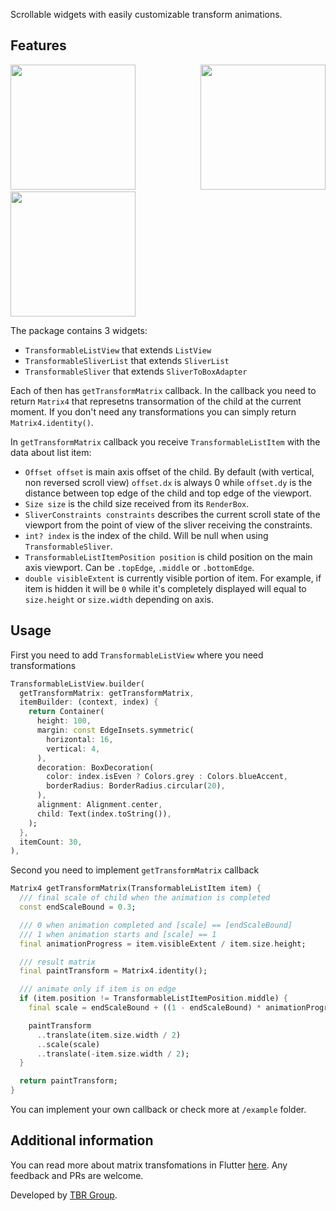 <!-- 
This README describes the package. If you publish this package to pub.dev,
this README's contents appear on the landing page for your package.

For information about how to write a good package README, see the guide for
[writing package pages](https://dart.dev/guides/libraries/writing-package-pages). 

For general information about developing packages, see the Dart guide for
[creating packages](https://dart.dev/guides/libraries/create-library-packages)
and the Flutter guide for
[developing packages and plugins](https://flutter.dev/developing-packages). 
-->

Scrollable widgets with easily customizable transform animations.

## Features

<p float="center", align="justify ">
  <img src="https://user-images.githubusercontent.com/41484688/170032010-045cc3f1-4ead-407f-8312-c23e66aebb04.gif" width="200" />
  <img src="https://user-images.githubusercontent.com/41484688/170032206-bbef634c-43f0-4e17-8dd4-45f2d82ecc58.gif" width="200" />
  <img src="https://user-images.githubusercontent.com/41484688/170032220-ea27aa73-a754-4cb0-9676-d9acfdf4e5ca.gif" width="200" />
</p>


The package contains 3 widgets: 

- `TransformableListView` that extends `ListView`
- `TransformableSliverList` that extends `SliverList`
- `TransformableSliver` that extends `SliverToBoxAdapter`

Each of then has `getTransformMatrix` callback. In the callback you need to return `Matrix4` that represetns transormation of the child at the current moment. If you don't need any transformations you can simply return `Matrix4.identity()`.

In `getTransformMatrix` callback you receive `TransformableListItem` with the data about list item:

- `Offset offset` is main axis offset of the child. By default (with vertical, non reversed scroll view) `offset.dx` is always 0 while `offset.dy` is the distance between top edge of the child and top edge of the viewport.
- `Size size` is the child size received from its `RenderBox`.
- `SliverConstraints constraints` describes the current scroll state of the viewport from the point of view of the sliver receiving the constraints.
- `int? index` is the index of the child. Will be null when using `TransformableSliver`.
- `TransformableListItemPosition position` is child position on the main axis viewport. Can be `.topEdge`, `.middle` or `.bottomEdge`.
- `double visibleExtent` is currently visible portion of item. For example, if item is hidden it will be `0` while it's completely displayed will equal to `size.height` or `size.width` depending on axis.


## Usage

First you need to add `TransformableListView` where you need transformations

```dart
TransformableListView.builder(
  getTransformMatrix: getTransformMatrix,
  itemBuilder: (context, index) {
    return Container(
      height: 100,
      margin: const EdgeInsets.symmetric(
        horizontal: 16,
        vertical: 4,
      ),
      decoration: BoxDecoration(
        color: index.isEven ? Colors.grey : Colors.blueAccent,
        borderRadius: BorderRadius.circular(20),
      ),
      alignment: Alignment.center,
      child: Text(index.toString()),
    );
  },
  itemCount: 30,
),
```

Second you need to implement `getTransformMatrix` callback

```dart
Matrix4 getTransformMatrix(TransformableListItem item) {
  /// final scale of child when the animation is completed
  const endScaleBound = 0.3;

  /// 0 when animation completed and [scale] == [endScaleBound]
  /// 1 when animation starts and [scale] == 1
  final animationProgress = item.visibleExtent / item.size.height;

  /// result matrix
  final paintTransform = Matrix4.identity();

  /// animate only if item is on edge
  if (item.position != TransformableListItemPosition.middle) {
    final scale = endScaleBound + ((1 - endScaleBound) * animationProgress);

    paintTransform
      ..translate(item.size.width / 2)
      ..scale(scale)
      ..translate(-item.size.width / 2);
  }

  return paintTransform;
}
```

You can implement your own callback or check more at `/example` folder.

## Additional information

You can read more about matrix transfomations in Flutter [here](https://medium.com/flutter-community/advanced-flutter-matrix4-and-perspective-transformations-a79404a0d828). Any feedback and PRs are welcome.

Developed by [TBR Group](https://github.com/TBR-Group-software).

